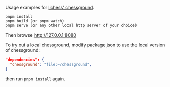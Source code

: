 Usage examples for [lichess' chessground](https://github.com/lichess-org/chessground).

```
pnpm install
pnpm build (or pnpm watch)
pnpm serve (or any other local http server of your choice)
```

Then browse http://127.0.0.1:8080

To try out a local chessground, modify package.json to use the local version of chessground:

```json
"dependencies": {
  "chessground": "file:~/chessground",
}
```

then run `pnpm install` again.
